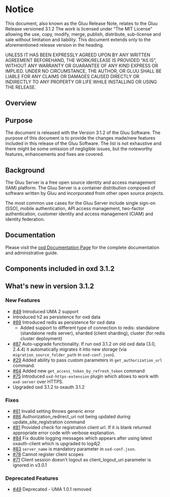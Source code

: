 # Notice

This document, also known as the Gluu Release Note, 
relates to the Gluu Release versioned 3.1.2 The work is licensed under “The MIT License” 
allowing the use, copy, modify, merge, publish, distribute, sub-license and sale without 
limitation and liability. This document extends only to the aforementioned release version 
in the heading.

UNLESS IT HAS BEEN EXPRESSLY AGREED UPON BY ANY WRITTEN AGREEMENT BEFOREHAND, 
THE WORK/RELEASE IS PROVIDED “AS IS”, WITHOUT ANY WARRANTY OR GUARANTEE OF ANY KIND 
EXPRESS OR IMPLIED. UNDER NO CIRCUMSTANCE, THE AUTHOR, OR GLUU SHALL BE LIABLE FOR ANY 
CLAIMS OR DAMAGES CAUSED DIRECTLY OR INDIRECTLY TO ANY PROPERTY OR LIFE WHILE INSTALLING 
OR USING THE RELEASE.

## Overview

## Purpose

The document is released with the Version 3.1.2 of the Gluu Software. 
The purpose of this document is to provide the changes made/new features included in this 
release of the Gluu Software. The list is not exhaustive and there might be some omission 
of negligible issues, but the noteworthy features, enhancements and fixes are covered. 

## Background

The Gluu Server is a free open source identity and access management (IAM) platform. 
The Gluu Server is a container distribution composed of software written by Gluu and incorporated 
from other open source projects. 

The most common use cases for the Gluu Server include single sign-on (SSO), mobile authentication, API access management, two-factor authentication, customer identity and access management (CIAM) and identity federation.

## Documentation

Please visit the [oxd Documentation Page](https://gluu.org/docs/oxd/3.1.2/) for the complete 
documentation and administrative guide. 

## Components included in oxd 3.1.2


## What's new in version 3.1.2

### New Features
- [#49](https://github.com/GluuFederation/oxd/issues/49) Introduced UMA 2 support
- Introduced h2 as persistence for oxd data
- [#89](https://github.com/GluuFederation/oxd/issues/89) Introduced redis as persistence for oxd data
    - Added support to different type of connection to redis: standalone (standalone redis server), sharded (client sharding), cluster (for redis cluster deployment)
- [#87](https://github.com/GluuFederation/oxd/issues/87) Auto-upgrade functionality. If run oxd 3.1.2 on old oxd data (3.0, 2.4.4) it automatically migrates it into new storage (via `migration_source_folder_path` in `oxd-conf.json`).
- [#29](https://github.com/GluuFederation/oxd/issues/29) Added ability to pass custom parameters in `get_authorization_url` command.
- [#64](https://github.com/GluuFederation/oxd/issues/64) Added new `get_access_token_by_refresh_token` command
- [#75](https://github.com/GluuFederation/oxd/issues/75) Introduced `oxd-https-extension` plugin which allows to work with `oxd-server` over HTTPS.
- Upgraded oxd 3.1.2 to oxauth 3.1.2

### Fixes
- [#61](https://github.com/GluuFederation/oxd/issues/61) Invalid setting throws generic error
- [#86](https://github.com/GluuFederation/oxd/issues/86) Authorization_redirect_uri not being updated during update_site_registration command
- [#81](https://github.com/GluuFederation/oxd/issues/81) Provided check for registration client url. If it is blank returned appropriate error code with verbose explanation.
- [#84](https://github.com/GluuFederation/oxd/issues/84) Fix double logging messages which appears after using latest oxauth-client which is upgraded to log4j2
- [#83](https://github.com/GluuFederation/oxd/issues/83) `server_name` is mandatory parameter in `oxd-conf.json`.
- [#78](https://github.com/GluuFederation/oxd/issues/78) Cannot register client scopes
- [#71](https://github.com/GluuFederation/oxd/issues/71) Client session doesn't logout as client_logout_uri parameter is ignored in v3.0.1 


### Deprecated Features
- [#49](https://github.com/GluuFederation/oxd/issues/49) Deprecated - UMA 1.0.1 removed 
